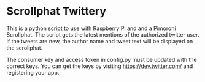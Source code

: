 # Scrollphat Twittery

This is a python script to use with Raspberry Pi and and a Pimoroni Scrollphat. The script gets the latest mentions of the authorized twitter user. If the tweets are new, the author name and tweet text will be displayed on the scrollphat.

The consumer key and access token in config.py must be updated with the correct keys. You can get the keys by visiting https://dev.twitter.com/ and registering your app.